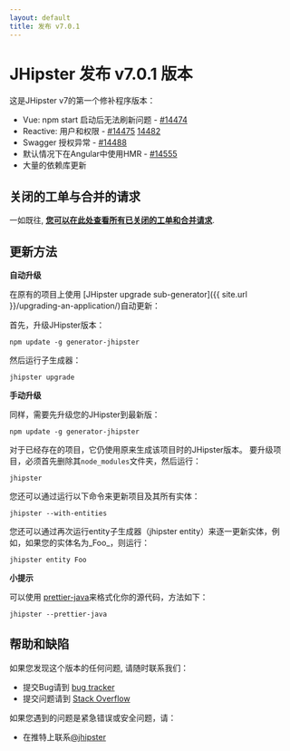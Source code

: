 ```yaml
---
layout: default
title: 发布 v7.0.1
---
```


JHipster 发布 v7.0.1 版本
==================

这是JHipster v7的第一个修补程序版本：
- Vue: npm start 启动后无法刷新问题 - [#14474](https://github.com/jhipster/generator-jhipster/issues/14474)
- Reactive: 用户和权限 - [#14475](https://github.com/jhipster/generator-jhipster/issues/14475) [14482](https://github.com/jhipster/generator-jhipster/issues/14482)
- Swagger 授权异常 - [#14488](https://github.com/jhipster/generator-jhipster/issues/14488)
- 默认情况下在Angular中使用HMR - [#14555](https://github.com/jhipster/generator-jhipster/pull/14555)
- 大量的依赖库更新

关闭的工单与合并的请求
------------
一如既往, __[您可以在此处查看所有已关闭的工单和合并请求](https://github.com/jhipster/generator-jhipster/issues?q=milestone%3A7.0.1+is%3Aclosed)__.

更新方法
------------

**自动升级**

在原有的项目上使用 [JHipster upgrade sub-generator]({{ site.url }}/upgrading-an-application/)自动更新：

首先，升级JHipster版本：

```
npm update -g generator-jhipster
```

然后运行子生成器：

```
jhipster upgrade
```

**手动升级**

同样，需要先升级您的JHipster到最新版：

```
npm update -g generator-jhipster
```

对于已经存在的项目，它仍使用原来生成该项目时的JHipster版本。
要升级项目，必须首先删除其`node_modules`文件夹，然后运行：

```
jhipster
```

您还可以通过运行以下命令来更新项目及其所有实体：

```
jhipster --with-entities
```

您还可以通过再次运行entity子生成器（jhipster entity）来逐一更新实体，例如，如果您的实体名为_Foo_，则运行：

```
jhipster entity Foo
```

**小提示**

可以使用 [prettier-java](https://github.com/jhipster/prettier-java)来格式化你的源代码，方法如下：

```
jhipster --prettier-java
```

帮助和缺陷
--------------

如果您发现这个版本的任何问题, 请随时联系我们：

- 提交Bug请到 [bug tracker](https://github.com/jhipster/generator-jhipster/issues?state=open)
- 提交问题请到 [Stack Overflow](http://stackoverflow.com/tags/jhipster/info)

如果您遇到的问题是紧急错误或安全问题，请：

- 在推特上联系[@jhipster](https://twitter.com/jhipster)

